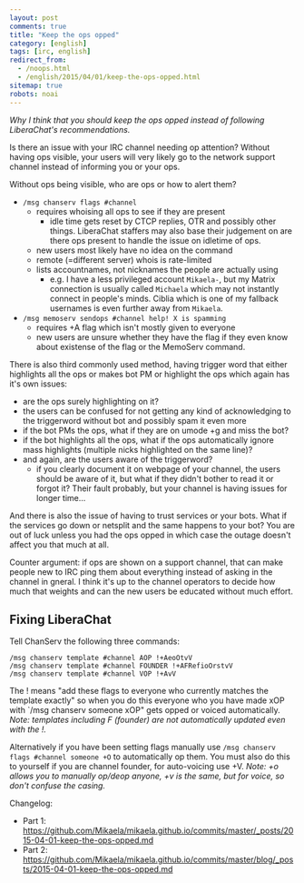 ```yaml
---
layout: post
comments: true
title: "Keep the ops opped"
category: [english]
tags: [irc, english]
redirect_from:
  - /noops.html
  - /english/2015/04/01/keep-the-ops-opped.html
sitemap: true
robots: noai
---
```


_Why I think that you should keep the ops opped instead of following
LiberaChat's recommendations._

Is there an issue with your IRC channel needing op attention? Without having ops
visible, your users will very likely go to the network support channel instead
of informing you or your ops.

Without ops being visible, who are ops or how to alert them?

- `/msg chanserv flags #channel`
  - requires whoising all ops to see if they are present
    - idle time gets reset by CTCP replies, OTR and possibly other things.
      LiberaChat staffers may also base their judgement on are there ops present
      to handle the issue on idletime of ops.
  - new users most likely have no idea on the command
  - remote (=different server) whois is rate-limited
  - lists accountnames, not nicknames the people are actually using
    - e.g. I have a less privileged account `Mikaela-`, but my Matrix connection
      is usually called `Michaela` which may not instantly connect in people's
      minds. Ciblia which is one of my fallback usernames is even further away
      from `Mikaela`.
- `/msg memoserv sendops #channel help! X is spamming`
  - requires +A flag which isn't mostly given to everyone
  - new users are unsure whether they have the flag if they even know about
    existense of the flag or the MemoServ command.

There is also third commonly used method, having trigger word that either
highlights all the ops or makes bot PM or highlight the ops which again has it's
own issues:

- are the ops surely highlighting on it?
- the users can be confused for not getting any kind of acknowledging to the
  triggerword without bot and possibly spam it even more
- if the bot PMs the ops, what if they are on umode +g and miss the bot?
- if the bot highlights all the ops, what if the ops automatically ignore mass
  highlights (multiple nicks highlighted on the same line)?
- and again, are the users aware of the triggerword?
  - if you clearly document it on webpage of your channel, the users should be
    aware of it, but what if they didn't bother to read it or forgot it? Their
    fault probably, but your channel is having issues for longer time...

And there is also the issue of having to trust services or your bots. What if
the services go down or netsplit and the same happens to your bot? You are out
of luck unless you had the ops opped in which case the outage doesn't affect you
that much at all.

Counter argument: if ops are shown on a support channel, that can make people
new to IRC ping them about everything instead of asking in the channel in
gneral. I think it's up to the channel operators to decide how much that weights
and can the new users be educated without much effort.

## Fixing LiberaChat

Tell ChanServ the following three commands:

```
/msg chanserv template #channel AOP !+AeoOtvV
/msg chanserv template #channel FOUNDER !+AFRefioOrstvV
/msg chanserv template #channel VOP !+AvV
```

The ! means "add these flags to everyone who currently matches the template
exactly" so when you do this everyone who you have made xOP with `/msg chanserv
someone xOP" gets opped or voiced automatically.<br/> _Note: templates including
F (founder) are not automatically updated even with the !._

Alternatively if you have been setting flags manually use
`/msg chanserv flags #channel someone +O` to automatically op them. You must
also do this to yourself if you are channel founder, for auto-voicing use +V.
_Note: +o allows you to manually op/deop anyone, +v is the same, but for voice,
so don't confuse the casing._

Changelog:

- Part 1:
  https://github.com/Mikaela/mikaela.github.io/commits/master/_posts/2015-04-01-keep-the-ops-opped.md
- Part 2:
  https://github.com/Mikaela/mikaela.github.io/commits/master/blog/_posts/2015-04-01-keep-the-ops-opped.md
